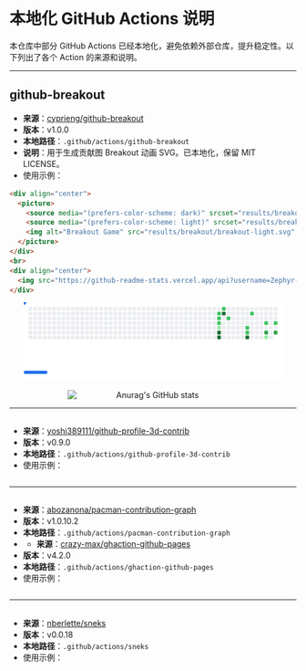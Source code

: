 # 本地化 GitHub Actions 说明

本仓库中部分 GitHub Actions 已经本地化，避免依赖外部仓库，提升稳定性。以下列出了各个 Action 的来源和说明。

---

## github-breakout

- **来源**：[cyprieng/github-breakout](https://github.com/cyprieng/github-breakout)
- **版本**：v1.0.0
- **本地路径**：`.github/actions/github-breakout`
- **说明**：用于生成贡献图 Breakout 动画 SVG。已本地化，保留 MIT LICENSE。
- 使用示例：

```html
<div align="center">
  <picture>
    <source media="(prefers-color-scheme: dark)" srcset="results/breakout/breakout-dark.svg" />
    <source media="(prefers-color-scheme: light)" srcset="results/breakout/breakout-light.svg" />
    <img alt="Breakout Game" src="results/breakout/breakout-light.svg" style="width: 90%; max-width: 600px; min-width: 300px;" />
  </picture>
</div>
<br>
<div align="center">
  <img src="https://github-readme-stats.vercel.app/api?username=Zephyr-Wach&theme=transparent&show_icons=true&bg_color=00000000" alt="Anurag's GitHub stats" style="width: 90%; max-width: 600px; min-width: 300px;" />
</div>
```

<div align="center">
  <picture>
    <source media="(prefers-color-scheme: dark)" srcset="results/breakout/breakout-dark.svg" />
    <source media="(prefers-color-scheme: light)" srcset="results/breakout/breakout-light.svg" />
    <img alt="Breakout Game" src="results/breakout/breakout-light.svg" style="width: 90%; max-width: 600px; min-width: 300px;" />
  </picture>
</div>
<br>
<div align="center">
  <img src="https://github-readme-stats.vercel.app/api?username=Zephyr-Wach&theme=transparent&show_icons=true&bg_color=00000000" alt="Anurag's GitHub stats" style="width: 90%; max-width: 600px; min-width: 300px;" />
</div>

---

## ## 

- **来源**：[yoshi389111/github-profile-3d-contrib](https://github.com/yoshi389111/github-profile-3d-contrib)
- **版本**：v0.9.0
- **本地路径**：`.github/actions/github-profile-3d-contrib`
- 使用示例：

```html

```

---

## ## 

- **来源**：[abozanona/pacman-contribution-graph](https://github.com/abozanona/pacman-contribution-graph)
- **版本**：v1.0.10.2
- **本地路径**：`.github/actions/pacman-contribution-graph`
- - **来源**：[crazy-max/ghaction-github-pages](https://github.com/crazy-max/ghaction-github-pages)
- **版本**：v4.2.0
- **本地路径**：`.github/actions/ghaction-github-pages`
- 使用示例：

```html

```

---

## ## 

- **来源**：[nberlette/sneks](https://github.com/nberlette/sneks)
- **版本**：v0.0.18
- **本地路径**：`.github/actions/sneks`
- 使用示例：

```html

```
